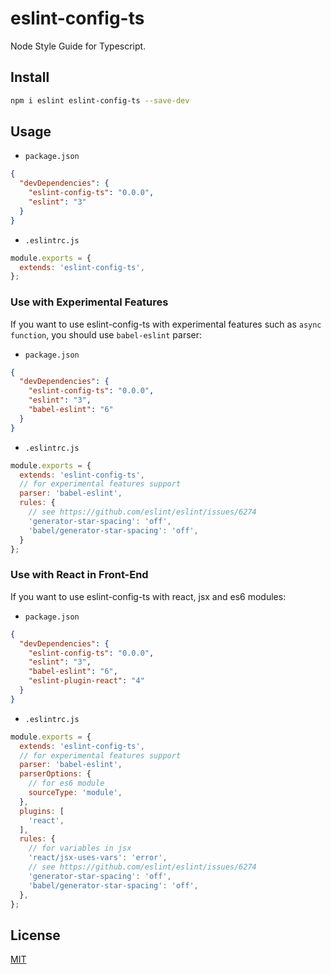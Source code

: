 # eslint-config-ts

Node Style Guide for Typescript.

## Install

```bash
npm i eslint eslint-config-ts --save-dev
```

## Usage

- `package.json`

```json
{
  "devDependencies": {
    "eslint-config-ts": "0.0.0",
    "eslint": "3"
  }
}
```

- `.eslintrc.js`

```js
module.exports = {
  extends: 'eslint-config-ts',
};
```

### Use with Experimental Features

If you want to use eslint-config-ts with experimental features such as `async function`, you should use `babel-eslint` parser:

- `package.json`

```json
{
  "devDependencies": {
    "eslint-config-ts": "0.0.0",
    "eslint": "3",
    "babel-eslint": "6"
  }
}
```

- `.eslintrc.js`

```js
module.exports = {
  extends: 'eslint-config-ts',
  // for experimental features support
  parser: 'babel-eslint',
  rules: {
    // see https://github.com/eslint/eslint/issues/6274
    'generator-star-spacing': 'off',
    'babel/generator-star-spacing': 'off',
  }
};
```

### Use with React in Front-End

If you want to use eslint-config-ts with react, jsx and es6 modules:

- `package.json`

```json
{
  "devDependencies": {
    "eslint-config-ts": "0.0.0",
    "eslint": "3",
    "babel-eslint": "6",
    "eslint-plugin-react": "4"
  }
}
```

- `.eslintrc.js`

```js
module.exports = {
  extends: 'eslint-config-ts',
  // for experimental features support
  parser: 'babel-eslint',
  parserOptions: {
    // for es6 module
    sourceType: 'module',
  },
  plugins: [
    'react',
  ],
  rules: {
    // for variables in jsx
    'react/jsx-uses-vars': 'error',
    // see https://github.com/eslint/eslint/issues/6274
    'generator-star-spacing': 'off',
    'babel/generator-star-spacing': 'off',
  },
};
```

## License

[MIT](LICENSE)
